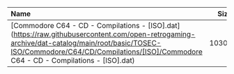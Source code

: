 |Name|Size|
|:---|---:|
|[Commodore C64 - CD - Compilations - [ISO].dat](https://raw.githubusercontent.com/open-retrogaming-archive/dat-catalog/main/root/basic/TOSEC-ISO/Commodore/C64/CD/Compilations/[ISO]/Commodore C64 - CD - Compilations - [ISO].dat)|10304|
